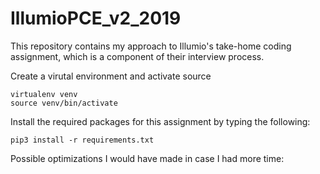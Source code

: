 # IllumioPCE_v2_2019
This repository contains my approach to Illumio's take-home coding assignment, which is a component of their interview process.

Create a virutal environment and activate source

    virtualenv venv
    source venv/bin/activate
    
Install the required packages for this assignment by typing the following:
   
    pip3 install -r requirements.txt
    
Possible optimizations I would have made in case I had more time:
